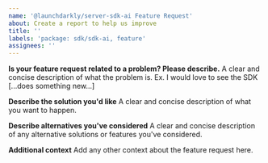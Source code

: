 ```yaml
---
name: '@launchdarkly/server-sdk-ai Feature Request'
about: Create a report to help us improve
title: ''
labels: 'package: sdk/sdk-ai, feature'
assignees: ''
---
```


**Is your feature request related to a problem? Please describe.**
A clear and concise description of what the problem is. Ex. I would love to see the SDK [...does something new...]

**Describe the solution you'd like**
A clear and concise description of what you want to happen.

**Describe alternatives you've considered**
A clear and concise description of any alternative solutions or features you've considered.

**Additional context**
Add any other context about the feature request here.
